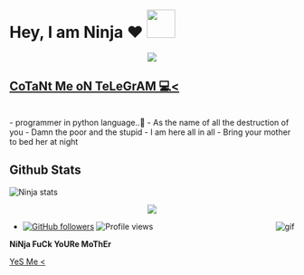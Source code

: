 # Hey, I am Ninja ❤️  <img src="https://i.pinimg.com/originals/01/63/6c/01636c5434cd0462086620c60fdfec16.gif" width="50px">

<p align="center">
  <img src="https://media.giphy.com/media/naSgH6R3RHNi8/giphy.gif">
</p>

## **[CoTaNt Me oN TeLeGrAM 💻<](https://t.me/dont_run)**
<br>
<!-- Your badges
You can use the website to generate badges: https://shields.io/
-->
- programmer in python language..🍁
- As the name of all the destruction of you
- Damn the poor and the stupid 
- I am here all in all
- Bring your mother to bed her at night
  
##   **Github Stats**
  ![Ninja stats](https://github-readme-stats.vercel.app/api?username=ninja1120&show_icons=true&theme=tokyonight) <p align="center"><a href="https://github.com/ninja1120"><img src="https://github-readme-stats.vercel.app/api/top-langs/?username=ninja1120&theme=radical&layout=compact"></a></p> 
 
                                          


- [![GitHub followers](https://img.shields.io/github/followers/ninja1120.svg?style=social&label=Follow&maxAge=2592000)](https://github.com/ninja1120?tab=followers)
<img align="right" alt="gif" src="https://media.giphy.com/media/xdgisqRDFyO9G/giphy.gif" />  ![Profile views](https://gpvc.arturio.dev/ninja1120)  
  

<!---
Im-zeus/Im-zeus is a ✨ special ✨ repository because its `README.md` (this file) appears on your GitHub profile.
You can click the Preview link to take a look at your changes.
--->



 
**NiNja FuCk YoURe MoThEr**

[YeS Me <](https://t.me/dont_run)

